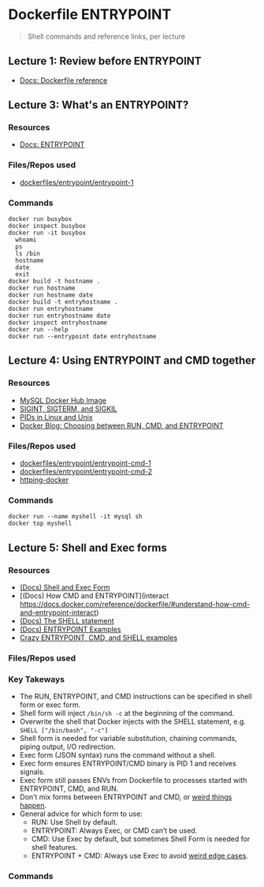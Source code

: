 # Dockerfile ENTRYPOINT

> Shell commands and reference links, per lecture

## Lecture 1: Review before ENTRYPOINT

- [Docs: Dockerfile reference](https://docs.docker.com/reference/dockerfile/)

## Lecture 3: What's an ENTRYPOINT?

### Resources

- [Docs: ENTRYPOINT](https://docs.docker.com/reference/dockerfile/#entrypoint)

### Files/Repos used

- [dockerfiles/entrypoint/entrypoint-1](https://github.com/BretFisher/udemy-docker-mastery/tree/main/dockerfiles/entrypoint/entrypoint-1)


### Commands

```shell
docker run busybox
docker inspect busybox
docker run -it busybox
  whoami
  ps
  ls /bin
  hostname
  date
  exit
docker build -t hostname .
docker run hostname
docker run hostname date
docker build -t entryhostname .
docker run entryhostname
docker run entryhostname date
docker inspect entryhostname
docker run --help
docker run --entrypoint date entryhostname
```

## Lecture 4: Using ENTRYPOINT and CMD together

### Resources

- [MySQL Docker Hub Image](https://hub.docker.com/_/mysql)
- [SIGINT, SIGTERM, and SIGKIL](https://eitca.org/cybersecurity/eitc-is-lsa-linux-system-administration/linux-processes/process-signals/examination-review-process-signals/explain-the-difference-between-sigint-sigterm-and-sigkill-signals-in-linux/)
- [PIDs in Linux and Unix](https://en.wikipedia.org/wiki/Process_identifier)
- [Docker Blog: Choosing between RUN, CMD, and ENTRYPOINT](https://www.docker.com/blog/docker-best-practices-choosing-between-run-cmd-and-entrypoint/)

### Files/Repos used

- [dockerfiles/entrypoint/entrypoint-cmd-1](https://github.com/BretFisher/udemy-docker-mastery/tree/main/dockerfiles/entrypoint/entrypoint-cmd-1)
- [dockerfiles/entrypoint/entrypoint-cmd-2](https://github.com/BretFisher/udemy-docker-mastery/tree/main/dockerfiles/entrypoint/entrypoint-cmd-2)
- [httping-docker](https://github.com/bretfisher/httping-docker)

### Commands

```shell
docker run --name myshell -it mysql sh
docker top myshell
```

## Lecture 5: Shell and Exec forms

### Resources

- [(Docs) Shell and Exec Form](https://docs.docker.com/reference/dockerfile/#shell-and-exec-form)
- [(Docs) How CMD and ENTRYPOINT](interact https://docs.docker.com/reference/dockerfile/#understand-how-cmd-and-entrypoint-interact)
- [(Docs) The SHELL statement](https://docs.docker.com/reference/dockerfile/#shell)
- [(Docs) ENTRYPOINT Examples](https://docs.docker.com/reference/dockerfile/#entrypoint)
- [Crazy ENTRYPOINT, CMD, and SHELL examples](https://dev.to/rimelek/constructing-commands-to-run-in-docker-containers-2g2i)

### Files/Repos used

### Key Takeways

- The RUN, ENTRYPOINT, and CMD instructions can be specified in shell form or exec form.
- Shell form will inject `/bin/sh -c` at the beginning of the command.
- Overwrite the shell that Docker injects with the SHELL statement, e.g. `SHELL ["/bin/bash", "-c"]`
- Shell form is needed for variable substitution, chaining commands, piping output, I/O redirection.
- Exec form (JSON syntax) runs the command without a shell.
- Exec form ensures ENTRYPOINT/CMD binary is PID 1 and receives signals.
- Exec form still passes ENVs from Dockerfile to processes started with ENTRYPOINT, CMD, and RUN.
- Don’t mix forms between ENTRYPOINT and CMD, or [weird things happen](https://docs.docker.com/reference/dockerfile/#understand-how-cmd-and-entrypoint-interact).
- General advice for which form to use:
    - RUN: Use Shell by default.
    - ENTRYPOINT: Always Exec, or CMD can’t be used.
    - CMD: Use Exec by default, but sometimes Shell Form is needed for shell features.
    - ENTRYPOINT + CMD: Always use Exec to avoid [weird edge cases](https://docs.docker.com/reference/dockerfile/#understand-how-cmd-and-entrypoint-interact).

### Commands


